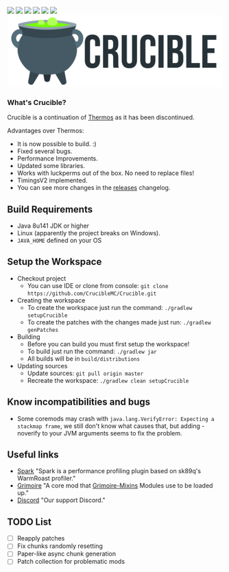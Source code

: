 ![](https://img.shields.io/badge/Minecraft%20Forge-v10.13.4.1614-orange?style=flat-square)
![](https://img.shields.io/badge/Minecraft-1.7.10-orange?style=flat-square)
![](https://img.shields.io/badge/Bukkit--1.7.9--R0.3--SNAPSHOT-orange?style=flat-square)
![](https://img.shields.io/badge/Java%20JDK-v1.8-blue?style=flat-square)
![](https://img.shields.io/github/v/release/CrucibleMC/Crucible?color=sucess&style=flat-square)
![](https://img.shields.io/discord/682358465175355393?color=blue&label=Discord&logo=Discord&style=flat-square)
![Crucible](logo.png)
### What's Crucible?

Crucible is a continuation of [Thermos](https://github.com/CyberdyneCC/Thermos) as it has been discontinued.

Advantages over Thermos:
+ It is now possible to build. :)
+ Fixed several bugs.
+ Performance Improvements.
+ Updated some libraries.
+ Works with luckperms out of the box. No need to replace files!
+ TimingsV2 implemented.
+ You can see more changes in the [releases](https://github.com/CrucibleMC/Crucible/releases) changelog.

## Build Requirements
* Java 8u141 JDK or higher
* Linux (apparently the project breaks on Windows).
* `JAVA_HOME` defined on your OS

## Setup the Workspace
* Checkout project
  * You can use IDE or clone from console:
  `git clone https://github.com/CrucibleMC/Crucible.git`
* Creating the workspace
  * To create the workspace just run the command: `./gradlew setupCrucible`
  * To create the patches with the changes made just run: `./gradlew genPatches`
* Building
  * Before you can build you must first setup the workspace!
  * To build just run the command: `./gradlew jar`
  * All builds will be in `build/distributions`
* Updating sources
  * Update sources: `git pull origin master`
  * Recreate the workspace: `./gradlew clean setupCrucible`
## Know incompatibilities and bugs
* Some coremods may crash with `java.lang.VerifyError: Expecting a stackmap frame`, we still don't know what causes that, but adding -noverify to your JVM arguments seems to fix the problem.

## Useful links
+ [Spark](https://github.com/lucko/spark) "Spark is a performance profiling plugin based on sk89q's WarmRoast profiler."
+ [Grimoire](https://github.com/CrucibleMC/Grimoire) "A core mod that [Grimoire-Mixins](https://github.com/CrucibleMC/Grimoire-Mixins) Modules use to be loaded up."
+ [Discord](https://discord.gg/jWSTJ4d) "Our support Discord."

## TODO List
- [ ] Reapply patches
- [ ] Fix chunks randomly resetting
- [ ] Paper-like async chunk generation
- [ ] Patch collection for problematic mods

[forge]: https://img.shields.io/badge/Minecraft%20Forge-v10.13.4.1614-green.svg "Minecraft Forge v10.13.4.1614"
[mc]: https://img.shields.io/badge/Minecraft-v1.7.10-green.svg "Minecraft 1.7.10"
[java]: https://img.shields.io/badge/Java%20JDK-v1.8-blue.svg "Java JDK 8"
[spigot]: https://img.shields.io/badge/Spigot-v1.7.10--R0.1--SNAPSHOT-lightgrey.svg "Spigot R0.1 Snapshot"
